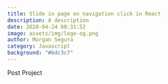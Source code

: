 ```yaml
---
title: Slide in page on navigation click in React
description: A description
date: 2020-04-24 08:31:52
image: assets/img/logo-og.png
author: Morgan Segura
category: Javascript
background: "#bdc3c7"
---
```

Post Project